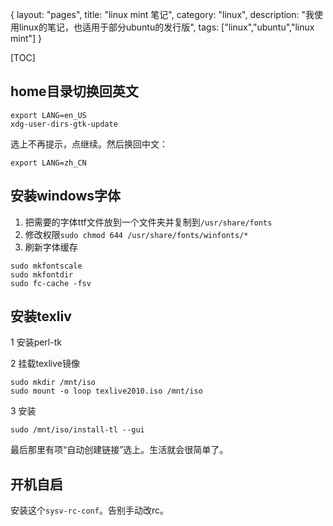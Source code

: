 {
layout: "pages",
title: "linux mint 笔记",
category: "linux",
description: "我使用linux的笔记，也适用于部分ubuntu的发行版",
tags: ["linux","ubuntu","linux mint"]
}

[TOC]

## home目录切换回英文 ##

```{bash}
export LANG=en_US
xdg-user-dirs-gtk-update
```

选上不再提示，点继续。然后换回中文：

```{bash}
export LANG=zh_CN
```

## 安装windows字体 ##

1. 把需要的字体ttf文件放到一个文件夹并复制到`/usr/share/fonts`
2. 修改权限`sudo chmod 644 /usr/share/fonts/winfonts/*`
3. 刷新字体缓存

```{bash}
sudo mkfontscale
sudo mkfontdir
sudo fc-cache -fsv
```

## 安装texliv ##

1 安装perl-tk 

2 挂载texlive镜像 

```{bash}
sudo mkdir /mnt/iso
sudo mount -o loop texlive2010.iso /mnt/iso
```

3 安装

```{bash}
sudo /mnt/iso/install-tl --gui
```

最后那里有项“自动创建链接”选上。生活就会很简单了。

## 开机自启 ##
安装这个`sysv-rc-conf`。告别手动改rc。 

